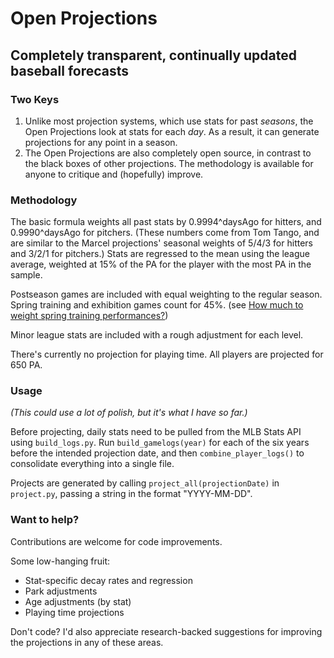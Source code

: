 # Open Projections
## Completely transparent, continually updated baseball forecasts

### Two Keys

1. Unlike most projection systems, which use stats for past _seasons_, the Open Projections look at stats for each _day_. As a result, it can generate projections for any point in a season.
2. The Open Projections are also completely open source, in contrast to the black boxes of other projections. The methodology is available for anyone to critique and (hopefully) improve.

### Methodology
The basic formula weights all past stats by 0.9994^daysAgo for hitters, and 0.9990^daysAgo for pitchers. (These numbers come from Tom Tango, and are similar to the Marcel projections' seasonal weights of 5/4/3 for hitters and 3/2/1 for pitchers.) Stats are regressed to the mean using the league average, weighted at 15% of the PA for the player with the most PA in the sample.

Postseason games are included with equal weighting to the regular season. Spring training and exhibition games count for 45%. (see [How much to weight spring training performances?](http://tangotiger.com/index.php/site/comments/how-much-to-weight-spring-training-performances))

Minor league stats are included with a rough adjustment for each level.

There's currently no projection for playing time. All players are projected for 650 PA.

### Usage
_(This could use a lot of polish, but it's what I have so far.)_

Before projecting, daily stats need to be pulled from the MLB Stats API using `build_logs.py`. Run `build_gamelogs(year)` for each of the six years before the intended projection date, and then `combine_player_logs()` to consolidate everything into a single file.

Projects are generated by calling `project_all(projectionDate)` in `project.py`, passing a string in the format "YYYY-MM-DD".

### Want to help?
Contributions are welcome for code improvements.

Some low-hanging fruit:
- Stat-specific decay rates and regression
- Park adjustments
- Age adjustments (by stat)
- Playing time projections

Don't code? I'd also appreciate research-backed suggestions for improving the projections in any of these areas.
